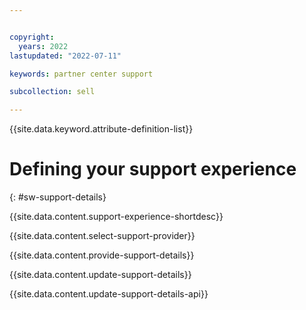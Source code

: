 ```yaml
---


copyright:
  years: 2022
lastupdated: "2022-07-11"

keywords: partner center support

subcollection: sell

---
```


{{site.data.keyword.attribute-definition-list}}

# Defining your support experience
{: #sw-support-details}

{{site.data.content.support-experience-shortdesc}}

{{site.data.content.select-support-provider}}

{{site.data.content.provide-support-details}}

{{site.data.content.update-support-details}}

{{site.data.content.update-support-details-api}}

